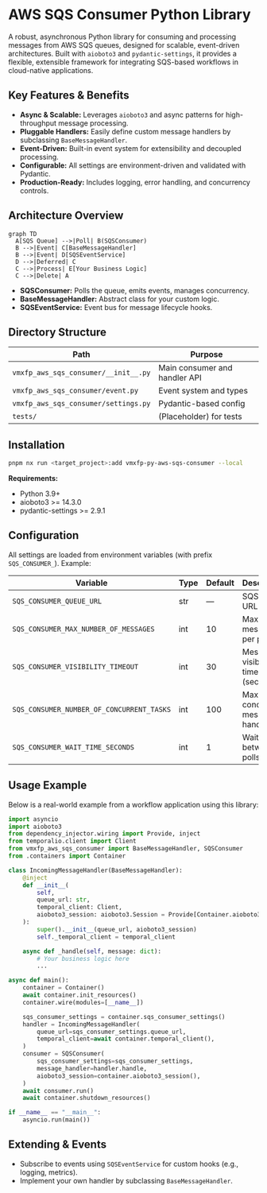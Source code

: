 # AWS SQS Consumer Python Library

A robust, asynchronous Python library for consuming and processing messages from AWS SQS queues, designed for scalable, event-driven architectures. Built with `aioboto3` and `pydantic-settings`, it provides a flexible, extensible framework for integrating SQS-based workflows in cloud-native applications.

## Key Features & Benefits

- **Async & Scalable:** Leverages `aioboto3` and async patterns for high-throughput message processing.
- **Pluggable Handlers:** Easily define custom message handlers by subclassing `BaseMessageHandler`.
- **Event-Driven:** Built-in event system for extensibility and decoupled processing.
- **Configurable:** All settings are environment-driven and validated with Pydantic.
- **Production-Ready:** Includes logging, error handling, and concurrency controls.

## Architecture Overview

```mermaid
graph TD
  A[SQS Queue] -->|Poll| B(SQSConsumer)
  B -->|Event| C[BaseMessageHandler]
  B -->|Event| D[SQSEventService]
  D -->|Deferred| C
  C -->|Process| E[Your Business Logic]
  C -->|Delete| A
```

- **SQSConsumer:** Polls the queue, emits events, manages concurrency.
- **BaseMessageHandler:** Abstract class for your custom logic.
- **SQSEventService:** Event bus for message lifecycle hooks.

## Directory Structure

| Path                                 | Purpose                       |
| ------------------------------------ | ----------------------------- |
| `vmxfp_aws_sqs_consumer/__init__.py` | Main consumer and handler API |
| `vmxfp_aws_sqs_consumer/event.py`    | Event system and types        |
| `vmxfp_aws_sqs_consumer/settings.py` | Pydantic-based config         |
| `tests/`                             | (Placeholder) for tests       |

## Installation

```bash
pnpm nx run <target_project>:add vmxfp-py-aws-sqs-consumer --local
```

**Requirements:**

- Python 3.9+
- aioboto3 >= 14.3.0
- pydantic-settings >= 2.9.1

## Configuration

All settings are loaded from environment variables (with prefix `SQS_CONSUMER_`). Example:

| Variable                                  | Type | Default | Description                      |
| ----------------------------------------- | ---- | ------- | -------------------------------- |
| `SQS_CONSUMER_QUEUE_URL`                  | str  | —       | SQS queue URL                    |
| `SQS_CONSUMER_MAX_NUMBER_OF_MESSAGES`     | int  | 10      | Max messages per poll            |
| `SQS_CONSUMER_VISIBILITY_TIMEOUT`         | int  | 30      | Message visibility timeout (sec) |
| `SQS_CONSUMER_NUMBER_OF_CONCURRENT_TASKS` | int  | 100     | Max concurrent message handlers  |
| `SQS_CONSUMER_WAIT_TIME_SECONDS`          | int  | 1       | Wait time between polls (sec)    |

## Usage Example

Below is a real-world example from a workflow application using this library:

```python
import asyncio
import aioboto3
from dependency_injector.wiring import Provide, inject
from temporalio.client import Client
from vmxfp_aws_sqs_consumer import BaseMessageHandler, SQSConsumer
from .containers import Container

class IncomingMessageHandler(BaseMessageHandler):
    @inject
    def __init__(
        self,
        queue_url: str,
        temporal_client: Client,
        aioboto3_session: aioboto3.Session = Provide[Container.aioboto3_session],
    ):
        super().__init__(queue_url, aioboto3_session)
        self._temporal_client = temporal_client

    async def _handle(self, message: dict):
        # Your business logic here
        ...

async def main():
    container = Container()
    await container.init_resources()
    container.wire(modules=[__name__])

    sqs_consumer_settings = container.sqs_consumer_settings()
    handler = IncomingMessageHandler(
        queue_url=sqs_consumer_settings.queue_url,
        temporal_client=await container.temporal_client(),
    )
    consumer = SQSConsumer(
        sqs_consumer_settings=sqs_consumer_settings,
        message_handler=handler.handle,
        aioboto3_session=container.aioboto3_session(),
    )
    await consumer.run()
    await container.shutdown_resources()

if __name__ == "__main__":
    asyncio.run(main())
```

## Extending & Events

- Subscribe to events using `SQSEventService` for custom hooks (e.g., logging, metrics).
- Implement your own handler by subclassing `BaseMessageHandler`.
